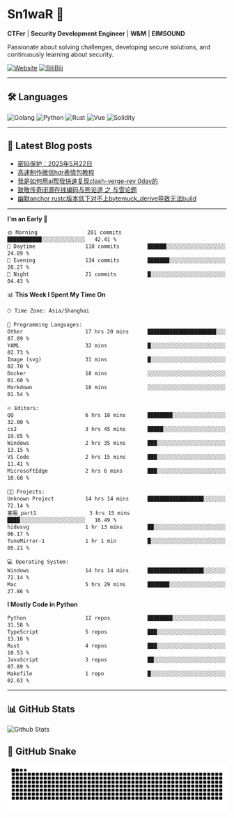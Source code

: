# Sn1waR 👋

**CTFer** | **Security Development Engineer** | **W&M** | **EIMSOUND**

Passionate about solving challenges, developing secure solutions, and continuously learning about security.

[![Website](https://img.shields.io/website?url=https%3A%2F%2Fwww.snowywar.top)](https://www.snowywar.top) 
[![BiliBili](https://img.shields.io/badge/BiliBili-哔哩哔哩-00A1D6?style=flat&logo=bilibili&logoColor=white)](https://space.bilibili.com/8389161)  

---

## 🛠️ Languages
![Golang](https://img.shields.io/badge/-Golang-00ADD8?style=flat&logo=go&logoColor=white)
![Python](https://img.shields.io/badge/-Python-3776AB?style=flat&logo=python&logoColor=white)
![Rust](https://img.shields.io/badge/-Rust-000000?style=flat&logo=rust&logoColor=white)
![Vue](https://img.shields.io/badge/-Vue.js-4FC08D?style=flat&logo=vue.js&logoColor=white)
![Solidity](https://img.shields.io/badge/-Solidity-363636?style=flat&logo=solidity&logoColor=white)

---
## 📖 Latest Blog posts
<!-- BLOG-POST-LIST:START -->
- [密码保护：2025年5月22日](https://www.snowywar.top/4616.html)
- [高速制作微信hdr表情包教程](https://www.snowywar.top/4612.html)
- [我是如何用ai帮我快速复现clash-verge-rev 0day的](https://www.snowywar.top/4595.html)
- [致敬传奇闭源在线编码与熊论道 之 与雪论题](https://www.snowywar.top/4590.html)
- [幽默anchor rustc版本低下对不上bytemuck_derive导致无法build](https://www.snowywar.top/4587.html)
<!-- BLOG-POST-LIST:END -->
---
<!--START_SECTION:waka-->
**I'm an Early 🐤** 

```text
🌞 Morning                201 commits         ███████████░░░░░░░░░░░░░░   42.41 % 
🌆 Daytime                118 commits         ██████░░░░░░░░░░░░░░░░░░░   24.89 % 
🌃 Evening                134 commits         ███████░░░░░░░░░░░░░░░░░░   28.27 % 
🌙 Night                  21 commits          █░░░░░░░░░░░░░░░░░░░░░░░░   04.43 % 
```


📊 **This Week I Spent My Time On** 

```text
🕑︎ Time Zone: Asia/Shanghai

💬 Programming Languages: 
Other                    17 hrs 20 mins      ██████████████████████░░░   87.89 % 
YAML                     32 mins             █░░░░░░░░░░░░░░░░░░░░░░░░   02.73 % 
Image (svg)              31 mins             █░░░░░░░░░░░░░░░░░░░░░░░░   02.70 % 
Docker                   18 mins             ░░░░░░░░░░░░░░░░░░░░░░░░░   01.60 % 
Markdown                 18 mins             ░░░░░░░░░░░░░░░░░░░░░░░░░   01.54 % 

🔥 Editors: 
QQ                       6 hrs 18 mins       ████████░░░░░░░░░░░░░░░░░   32.00 % 
cs2                      3 hrs 45 mins       █████░░░░░░░░░░░░░░░░░░░░   19.05 % 
Windows                  2 hrs 35 mins       ███░░░░░░░░░░░░░░░░░░░░░░   13.15 % 
VS Code                  2 hrs 15 mins       ███░░░░░░░░░░░░░░░░░░░░░░   11.41 % 
MicrosoftEdge            2 hrs 6 mins        ███░░░░░░░░░░░░░░░░░░░░░░   10.68 % 

🐱‍💻 Projects: 
Unknown Project          14 hrs 14 mins      ██████████████████░░░░░░░   72.14 % 
客服_part1                 3 hrs 15 mins       ████░░░░░░░░░░░░░░░░░░░░░   16.49 % 
hidesvg                  1 hr 13 mins        ██░░░░░░░░░░░░░░░░░░░░░░░   06.17 % 
TuneMirror-1             1 hr 1 min          █░░░░░░░░░░░░░░░░░░░░░░░░   05.21 % 

💻 Operating System: 
Windows                  14 hrs 14 mins      ██████████████████░░░░░░░   72.14 % 
Mac                      5 hrs 29 mins       ███████░░░░░░░░░░░░░░░░░░   27.86 % 
```

**I Mostly Code in Python** 

```text
Python                   12 repos            ████████░░░░░░░░░░░░░░░░░   31.58 % 
TypeScript               5 repos             ███░░░░░░░░░░░░░░░░░░░░░░   13.16 % 
Rust                     4 repos             ███░░░░░░░░░░░░░░░░░░░░░░   10.53 % 
JavaScript               3 repos             ██░░░░░░░░░░░░░░░░░░░░░░░   07.89 % 
Makefile                 1 repo              █░░░░░░░░░░░░░░░░░░░░░░░░   02.63 % 
```




<!--END_SECTION:waka-->
---

## 📊 GitHub Stats
![Github Stats](https://github-readme-stats.vercel.app/api?username=jiayuqi7813&show_icons=true&theme=radical)

## 🐍 GitHub Snake
<picture>
  <source media="(prefers-color-scheme: dark)" srcset="https://raw.githubusercontent.com/jiayuqi7813/jiayuqi7813/output/github-contribution-grid-snake-dark.svg">
  <source media="(prefers-color-scheme: light)" srcset="https://raw.githubusercontent.com/jiayuqi7813/jiayuqi7813/output/github-contribution-grid-snake.svg">
  <img alt="github contribution grid snake animation" src="https://raw.githubusercontent.com/jiayuqi7813/jiayuqi7813/output/github-contribution-grid-snake.svg">
</picture>

